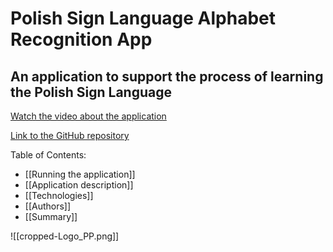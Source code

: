 # Polish Sign Language Alphabet Recognition App  
## An application to support the process of learning the Polish Sign Language

[Watch the video about the application](https://youtu.be/0AlX_skFt_s)

[Link to the GitHub repository](https://github.com/KoloNaukowe-RAI/PSL-Alphabet-Recognition-App)

Table of Contents:
- [[Running the application]]
- [[Application description]]
- [[Technologies]]
- [[Authors]]
- [[Summary]]

![[cropped-Logo_PP.png]]